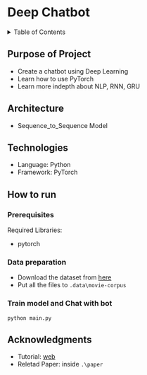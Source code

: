 # Deep Chatbot

<details>
  <summary>Table of Contents</summary>
  <ol>
    <li><a href="#purpose-of-project">Purpose of Project</a></li>
    <li><a href="#architecture">Architecture</a></li>
    <li><a href="#technologies">Technologies</a></li>
    <li><a href="#how-to-run">How to run</a></li>
    <li><a href="#acknowledgments">Acknowledgments</a></li>
  </ol>
</details>

## Purpose of Project

* Create a chatbot using Deep Learning
* Learn how to use PyTorch
* Learn more indepth about NLP, RNN, GRU

## Architecture

* Sequence_to_Sequence Model

## Technologies

* Language: Python
* Framework: PyTorch

## How to run

### Prerequisites

Required Libraries:
* pytorch

### Data preparation

* Download the dataset from [here](https://drive.google.com/drive/folders/1UDfmivMeFUQf3ovLU9UFz5N8JACRtE3k?usp=sharing)
* Put all the files to `.data\movie-corpus`

### Train model and Chat with bot
```
python main.py
```

## Acknowledgments

* Tutorial: [web](https://pytorch.org/tutorials/beginner/chatbot_tutorial.html)
* Reletad Paper: inside `.\paper`
